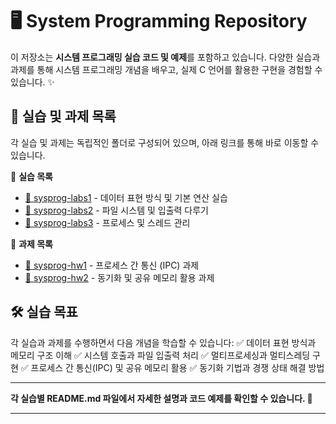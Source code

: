 # 🖥️ System Programming Repository

이 저장소는 **시스템 프로그래밍 실습 코드 및 예제**를 포함하고 있습니다. 다양한 실습과 과제를 통해 시스템 프로그래밍 개념을 배우고, 실제 C 언어를 활용한 구현을 경험할 수 있습니다. ✨

## 📂 실습 및 과제 목록
각 실습 및 과제는 독립적인 폴더로 구성되어 있으며, 아래 링크를 통해 바로 이동할 수 있습니다.

🔗 **실습 목록**
- [📝 sysprog-labs1](https://github.com/ansunho123/System-programming/tree/main/sysprog-labs1) - 데이터 표현 방식 및 기본 연산 실습
- [📝 sysprog-labs2](https://github.com/ansunho123/System-programming/tree/main/sysprog-labs2) - 파일 시스템 및 입출력 다루기
- [📝 sysprog-labs3](https://github.com/ansunho123/System-programming/tree/main/sysprog-labs3) - 프로세스 및 스레드 관리

🔗 **과제 목록**
- [📌 sysprog-hw1](https://github.com/ansunho123/System-programming/tree/main/sysprog-hw1) - 프로세스 간 통신 (IPC) 과제
- [📌 sysprog-hw2](https://github.com/ansunho123/System-programming/tree/main/sysprog-hw2) - 동기화 및 공유 메모리 활용 과제

## 🛠️ 실습 목표
각 실습과 과제를 수행하면서 다음 개념을 학습할 수 있습니다:
✅ 데이터 표현 방식과 메모리 구조 이해
✅ 시스템 호출과 파일 입출력 처리
✅ 멀티프로세싱과 멀티스레딩 구현
✅ 프로세스 간 통신(IPC) 및 공유 메모리 활용
✅ 동기화 기법과 경쟁 상태 해결 방법

--------------------

**각 실습별 README.md 파일에서 **자세한 설명과 코드 예제**를 확인할 수 있습니다. 🚀**

---
